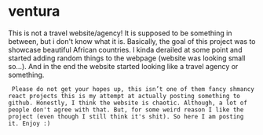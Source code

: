 # ventura
This is not a travel website/agency! It is supposed to be something in between, but i don't know what it is. 
 Basically, the goal of this project was to showcase beautiful African countries. l kinda derailed at some point and started adding random things to the webpage (website was looking small so…). And in the end the website started looking like a travel agency or something.

     Please do not get your hopes up, this isn’t one of them fancy shmancy react projects this is my attempt at actually posting something to github. Honestly, I think the website is chaotic. Although, a lot of people don't agree with that. But, for some weird reason I like the project (even though I still think it's shit). So here I am posting it. Enjoy :)

